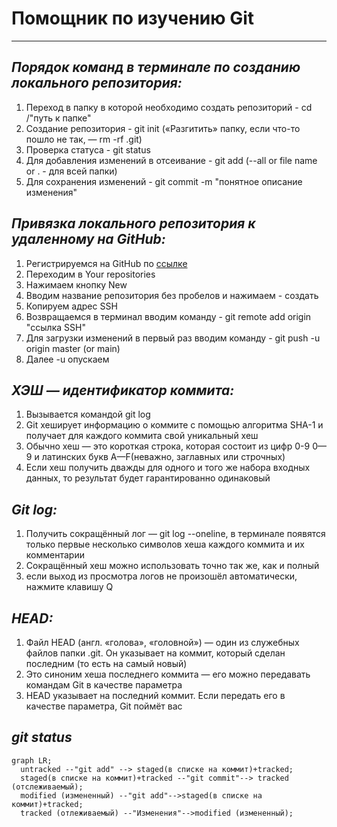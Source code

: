 # **Помощник по изучению Git**

---

## *Порядок команд в терминале по созданию локального репозитория:*

1. Переход в папку в которой необходимо создать репозиторий - cd /"путь к папке"
2. Создание репозитория - git init («Разгитить» папку, если что-то пошло не так, — rm -rf .git)
3. Проверка статуса - git status
4. Для добавления изменений в отсеивание - git add (--all or file name or . - для всей папки)
5. Для сохранения изменений - git commit -m "понятное описание изменения"

## *Привязка локального репозитория к удаленному на GitHub:*

1. Регистрируемся на GitHub по [ссылке](https://github.com "GitHub home") 
2. Переходим в Your repositories
3. Нажимаем кнопку New 
4. Вводим название репозитория без пробелов и нажимаем - создать
5. Копируем адрес SSH
6. Возвращаемся в терминал вводим команду - git remote add origin "ссылка SSH"
7. Для загрузки изменений в первый раз вводим команду - git push -u origin master (or main)
8. Далее -u опускаем

## *ХЭШ — идентификатор коммита:*

1. Вызывается командой git log
2. Git хеширует информацию о коммите с помощью алгоритма SHA-1 и получает для каждого коммита свой уникальный хеш
3. Обычно хеш — это короткая строка, которая состоит из цифр 0-9
0—9 и латинских букв A—F(неважно, заглавных или строчных)
4. Eсли хеш получить дважды для одного и того же набора входных данных, то результат будет гарантированно одинаковый

## *Git log:*

1. Получить сокращённый лог — git log --oneline, в терминале появятся только первые несколько символов хеша каждого коммита и их комментарии
2. Сокращённый хеш можно использовать точно так же, как и полный
3. если выход из просмотра логов не произошёл автоматически, нажмите клавишу Q

## *HEAD:*
1. Файл HEAD (англ. «голова», «головной») — один из служебных файлов папки .git. Он указывает на коммит, который сделан последним (то есть на самый новый)
2. Это синоним хеша последнего коммита — его можно передавать командам Git в качестве параметра
3. HEAD указывает на последний коммит. Если передать его в качестве параметра, Git поймёт вас

## *git status*

```mermaid
graph LR;
  untracked --"git add" --> staged(в списке на коммит)+tracked;
  staged(в списке на коммит)+tracked --"git commit"--> tracked (отслеживаемый);
  modified (измененный) --"git add"-->staged(в списке на коммит)+tracked;
  tracked (отлеживаемый) --"Изменения"-->modified (измененный);
```


